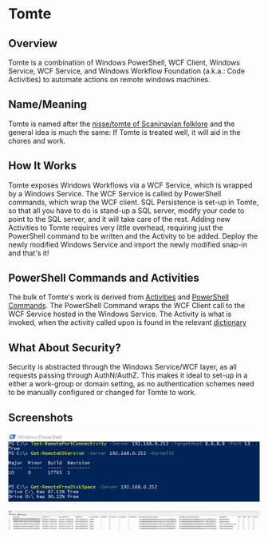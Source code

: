 # Tomte
## Overview
Tomte is a combination of Windows PowerShell, WCF Client, Windows Service, WCF Service, and Windows Workflow Foundation (a.k.a.: Code Activities) to automate actions on remote windows machines.

## Name/Meaning
Tomte is named after the [nisse/tomte of Scaninavian folklore](https://en.wikipedia.org/wiki/Nisse_(folklore)#Ancestor_spirit) and the general idea is much the same: If Tomte is treated well,  it will aid in the chores and work.

## How It Works
Tomte exposes Windows Workflows via a WCF Service, which is wrapped by a Windows Service. The WCF Service is called by PowerShell commands, which wrap the WCF client. SQL Persistence is set-up in Tomte, so that all you have to do is stand-up a SQL server, modify your code to point to the SQL server, and it will take care of the rest. Adding new Activities to Tomte requires very little overhead, requiring just the PowerShell command to be written and the Activity to be added. Deploy the newly modified Windows Service and import the newly modified snap-in and that's it!

## PowerShell Commands and Activities
The bulk of Tomte's work is derived from [Activities](https://github.com/felsokning/Tomte/tree/master/Fels%C3%B6kning.Tomte/Fels%C3%B6kning.Tomte.WcfService/Activities) and [PowerShell Commands](https://github.com/felsokning/Tomte/tree/master/Fels%C3%B6kning.Tomte/Fels%C3%B6kning.Tomte.PowerShell/Commands). The PowerShell Command wraps the WCF Client call to the WCF Service hosted in the Windows Service. The Activity is what is invoked, when the activity called upon is found in the relevant [dictionary](https://github.com/felsokning/Tomte/blob/master/Fels%C3%B6kning.Tomte/Fels%C3%B6kning.Tomte.WcfService/WorkflowService.svc.cs#L306)

## What About Security?
Security is abstracted through the Windows Service/WCF layer, as all requests passing through AuthN/AuthZ. This makes it ideal to set-up in a either a work-group or domain setting, as no authentication schemes need to be manually configured or changed for Tomte to work.

## Screenshots

![DemonstrationofPowerShellCommands](/ScreenShots/PowerShellExecution.PNG?raw=true "PowerShell Commands return the data that you request via the command from the remote endpoint.")

![SqlQueryResults](/ScreenShots/SqlQuery.PNG?raw=true "Executions can be queried by users or you can build a central monitoring service for long-running activities.")
